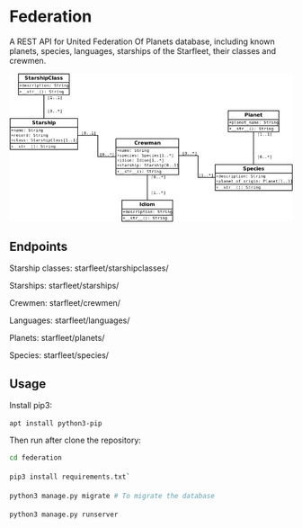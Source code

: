 # Federation

A REST API for United Federation Of Planets database, including known planets, species, languages, starships of the Starfleet, their classes and crewmen.

![Starfleet Model](https://github.com/rodrigowmendes/federation/blob/master/starfleet/static/images/starfleet_uml.png)

## Endpoints

Starship classes: starfleet/starshipclasses/

Starships: starfleet/starships/

Crewmen: starfleet/crewmen/

Languages: starfleet/languages/

Planets: starfleet/planets/

Species: starfleet/species/

## Usage

Install pip3:

`apt install python3-pip` 

Then run after clone the repository:

``` bash
cd federation

pip3 install requirements.txt`

python3 manage.py migrate # To migrate the database

python3 manage.py runserver
```



